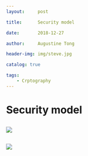 ```yaml
---
layout:     post

title:      Security model

date:       2018-12-27

author:     Augustine Tong

header-img: img/steve.jpg

catalog: true

tags:
    - Crptography
---
```


# Security model


## 
![ ](/img/crpto/.png)

##
![ ](/img/crpto/.png)

